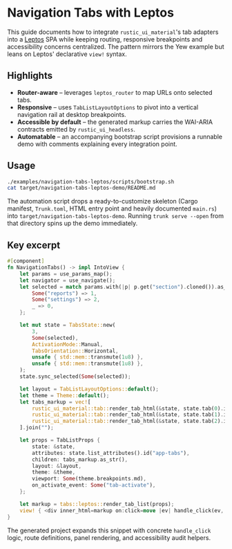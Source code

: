 # Navigation Tabs with Leptos

This guide documents how to integrate `rustic_ui_material`'s tab adapters into a
[Leptos](https://leptos.dev/) SPA while keeping routing, responsive breakpoints
and accessibility concerns centralized. The pattern mirrors the Yew example but
leans on Leptos' declarative `view!` syntax.

## Highlights

- **Router-aware** – leverages `leptos_router` to map URLs onto selected tabs.
- **Responsive** – uses `TabListLayoutOptions` to pivot into a vertical
navigation rail at desktop breakpoints.
- **Accessible by default** – the generated markup carries the WAI-ARIA
contracts emitted by `rustic_ui_headless`.
- **Automatable** – an accompanying bootstrap script provisions a runnable demo
with comments explaining every integration point.

## Usage

```bash
./examples/navigation-tabs-leptos/scripts/bootstrap.sh
cat target/navigation-tabs-leptos-demo/README.md
```

The automation script drops a ready-to-customize skeleton (Cargo manifest,
`Trunk.toml`, HTML entry point and heavily documented `main.rs`) into
`target/navigation-tabs-leptos-demo`. Running `trunk serve --open` from that
directory spins up the demo immediately.

## Key excerpt

```rust
#[component]
fn NavigationTabs() -> impl IntoView {
    let params = use_params_map();
    let navigator = use_navigate();
    let selected = match params.with(|p| p.get("section").cloned()).as_deref() {
        Some("reports") => 1,
        Some("settings") => 2,
        _ => 0,
    };

    let mut state = TabsState::new(
        3,
        Some(selected),
        ActivationMode::Manual,
        TabsOrientation::Horizontal,
        unsafe { std::mem::transmute(1u8) },
        unsafe { std::mem::transmute(1u8) },
    );
    state.sync_selected(Some(selected));

    let layout = TabListLayoutOptions::default();
    let theme = Theme::default();
    let tabs_markup = vec![
        rustic_ui_material::tab::render_tab_html(&state, state.tab(0).id("tab-overview").controls("panel-overview"), "Overview"),
        rustic_ui_material::tab::render_tab_html(&state, state.tab(1).id("tab-reports").controls("panel-reports"), "Reports"),
        rustic_ui_material::tab::render_tab_html(&state, state.tab(2).id("tab-settings").controls("panel-settings"), "Settings"),
    ].join("");

    let props = TabListProps {
        state: &state,
        attributes: state.list_attributes().id("app-tabs"),
        children: tabs_markup.as_str(),
        layout: &layout,
        theme: &theme,
        viewport: Some(theme.breakpoints.md),
        on_activate_event: Some("tab-activate"),
    };

    let markup = tabs::leptos::render_tab_list(props);
    view! { <div inner_html=markup on:click=move |ev| handle_click(ev, navigator.clone())/> }
}
```

The generated project expands this snippet with concrete `handle_click` logic,
route definitions, panel rendering, and accessibility audit helpers.
